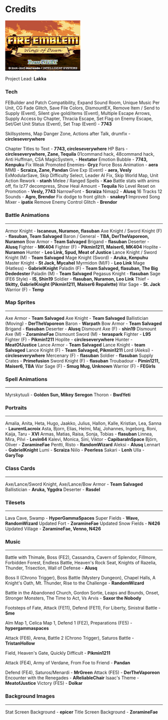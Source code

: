 # Credits

![Title Screen](00wod_title_screen.png)

Project Lead: **Lakka**

### Tech

FEBuilder and Patch Compatibility, Expand Sound Room, Unique Music Per Unit, CG Fade Glitch, Save File Colors, DismountEX, Remove Item / Send to Supply (Event), Silent give gold/items (Event), Multiple Escape Arrows, Supply Access by Chapter, Thracia Escape, Set Flag on Enemy Escape, Set/Get Unit Status (Event), Set Trap (Event) - **7743**

Skillsystems, Map Danger Zone, Actions after Talk, drumfix - **circleseverywhere**

Chapter Titles to Text - **7743, circleseverywhere**
HP Bars - **circleseverywhere, Zane, Tequila**
01command hack, 48command hack, Anti Huffman, CSA MagicSystem,  - **Hextator**
Emotion Bubble - **7743, Kenpuku**
Fix Weak Promoted Enemies- **Gryz**
Force Boss Animation - **aera**
MMB - **Scraiza, Zane, Pandan**
Give Exp (Event) - **aera, Vesly**
ExModularSave, Skip Difficulty Select, Leader AI Fix, Skip World Map, Unit Action Rework - **stanh**
Melee / Ranged Spells - **Kao**
Battle stats with anims off, fix lz77 decompress, Show Heal Amount - **Tequila**
No Level Reset on Promotion - **Vesly, 7743**
NarrowFont - **Scraiza**
Nimap2 - **Alusq**
16 Tracks 12 Sounds - **Agro, Brendor**
Fix dodge to front glitch - **snakey1**
Improved Song Mixer - **ipatix**
Remove Enemy Control Glitch - **Brendor**

### Battle Animations
---
Armor Knight - **Iscaneus, Nuramon, flasuban**
Axe Knight / Sword Knight (F) - **flasuban, Team Salvaged**
Baron / General - **TBA, DerTheVaporeon, Nuramon**
Bow Armor - **Team Salvaged**
Brigand - **flasuban**
Deserter - **Alusq**
Fighter - **MK404**
Fighter (F) - **Pikmin1211, Maiser6, MK404**
Hoplite - **Nuramon**
Hunter - **Leo Link, Spud, Meat of Justice**
Lance Knight / Sword Knight (M) - **Team Salvaged**
Mage Knight (Sword) - **Aruka, Kenpuhu**
Master Knight - **St Jack, Mycahel**
Myrmidon (M/F) - **Leo Link**
Mage (Hatless) - **GabrielKnight**
Paladin (F) -  **Team Salvaged, flasuban, The Big Dededester**
Paladin (M) - **Team Salvaged**
Pegasus Knight - **flasuban**
Sage (FE6 Style) - **IS, Shin19**
Soldier - **flasuban, Nuramon, Leo Link**
Thief - **Skitty, GabrielKnight (Pikmin1211, Maiser6 Repalette)**
War Sage - **St. Jack**
Warrior (F) - **Temp**

### Map Sprites
---
Axe Armor - **Team Salvaged**
Axe Knight - **Team Salvaged**
Ballistician (Moving) - **DerTheVaporeon**
Baron - **Warpath**
Bow Armor - **Team Salvaged**
Brigand - **flasuban**
Deserter - **Alusq**
Dismount Axe (F) - **shin19**
Dismount Axe (M) - **ZoramineFae**
Dismount Sword (M) - **teraspark**
Fighter - **L95**
Fighter (F) - **Pikmin1211**
Hoplite - **circleseverywhere**
Hunter - **MeatOfJustice**
Lance Armor - **Team Salvaged**
Lance Knight - **team Salvaged**
Lance Knight (F) - **Team Salvaged, Pikmin1211**
Lord (Aleksi) - **circleseverywhere**
Mercenary (F) - **flasuban**
Soldier - **flasuban**
Supply Crates - **Primefusion**
Sword Knight (F) - **flasuban**
Troubadour - **Pimin1211, Maiser6, TBA**
War Sage (F) - **Smug Mug, Unknown**
Warrior (F) - **FEGirls**

### Spell Animations
---
Myrskytuuli - **Golden Sun, Mikey Seregon**
Thoron - **BwdYeti**

### Portraits
---
Amalia, Anita, Heta, Hugo, Jaakko, Julius, Hallon, Kalle, Kristian, Lea, Sanna - **LaurentLacroix**
Asta, Bjorn, Elias, Helmi, Maj, Johannes, Ingeborg, Roni, Kaija, Taru  - **XVI**
Armas, Matias, Raisa, Sonja, Tobias - **flasuban**
Linnea, Mira, Pilvi - **Levin64**
Kalevi, Monica, Sini, Viktor - **CapibaraInSpace**
Björn, Oliver - **ZoramineFae**
Pentti, Risto - **RandomWizard**
Aleksi - **Alusq**
Lennart - **GabrielKnight**
Lumi - **Scraiza**
Niilo - **Peerless**
Sakari - **Lenh**
Ulla - **GaryTop**

### Class Cards
---
Axe/Lance/Sword Knight, Axe/Lance/Bow Armor - **Team Salvaged**
Ballistician - **Aruka, Yggdra**
Deserter - **Rasdel**

### Tilesets
---
Lava Cave, Swamp - **HyperGammaSpaces**
Super Fields - **Wave, RandomWizard**
Updated Fort - **ZoramineFae**
Updated Snow Fields - **N426**
Updated Village - **ZoramineFae, Venno, N426**

### Music
---
Battle with Thimale, Boss (FE2), Cassandra, Cavern of Splendor, Fillmore, Forbidden Forest, Endless Battle, Heaven's Rock Seat, Knights of Razelia, Thunder, Trisection, Wall of Defense - **Alusq**

Boss II (Chrono Trigger), Boss Battle (Mystery Dungeon), Chapel Halls, A Knight's Oath, Mt. Thunder, Rise to the Challenge - **RandomWizard**


Battle in the Abandoned Church, Gordon Sortie, Leaps and Bounds, Onset, Stronger Monsters, The Time to Act, Vs Arvis - **Saxor the Nobody**

Footsteps of Fate, Attack (FE11), Defend (FE11), For Liberty, Sinistral Battle - **Sme**

Alm Map 1, Celica Map 1, Defend 1 (FE2), Preparations (FE5) - **hypergammaspaces**

Attack (FE6), Arena, Battle 2 (Chrono Trigger), Saturos Battle - **TristanHollow**

Field, Heaven's Gate, Quickly Difficult - **Pikmin1211**

Attack (FE4), Army of Verdane, From Foe to Friend - **Pandan**

Defend (FE4), Saturos/Menardi - **MrGreen**
Attack (FE5) - **DerTheVaporeon**
Encounter with the Renegades - **AReliableChair**
Isaac's Theme - **MeatofJustice**
Victory (FE5) - **Dolkar**

### Background Images
---
Stat Screen Background - **epicer**
Title Screen Background - **ZoramineFae**
